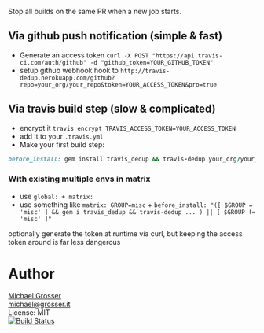 Stop all builds on the same PR when a new job starts.

## Via github push notification (simple & fast)

 - Generate an access token `curl -X POST "https://api.travis-ci.com/auth/github" -d "github_token=YOUR_GITHUB_TOKEN"`
 - setup github webhook hook to `http://travis-dedup.herokuapp.com/github?repo=your_org/your_repo&token=YOUR_ACCESS_TOKEN&pro=true`

## Via travis build step (slow & complicated)
 - encrypt it `travis encrypt TRAVIS_ACCESS_TOKEN=YOUR_ACCESS_TOKEN`
 - add it to your `.travis.yml`
 - Make your first build step:

```Ruby
before_install: gem install travis_dedup && travis-dedup your_org/your_repo $TRAVIS_ACCESS_TOKEN --pro
```

### With existing multiple envs in matrix
 - use `global: + matrix:`
 - use something like `matrix: GROUP=misc` + `before_install: "([ $GROUP = 'misc' ] && gem i travis_dedup && travis-dedup ... ) || [ $GROUP != 'misc' ]"`


optionally generate the token at runtime via curl, but keeping the access token around is far less dangerous

Author
======
[Michael Grosser](http://grosser.it)<br/>
michael@grosser.it<br/>
License: MIT<br/>
[![Build Status](https://travis-ci.org/grosser/travis_dedup.png)](https://travis-ci.org/grosser/travi_dedup)

